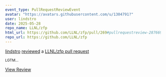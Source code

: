 ```yaml
---
event_type: PullRequestReviewEvent
avatar: "https://avatars.githubusercontent.com/u/1304791?"
user: lindstro
date: 2025-05-28
repo_name: LLNL/zfp
html_url: https://github.com/LLNL/zfp/pull/269#pullrequestreview-2876690622
repo_url: https://github.com/LLNL/zfp
---
```


<a href='https://github.com/lindstro' target='_blank'>lindstro</a> <a href='https://github.com/LLNL/zfp/pull/269#pullrequestreview-2876690622' target='_blank'>reviewed</a> a <a href='https://github.com/LLNL/zfp/pull/269' target='_blank'>LLNL/zfp pull request</a>

<small>LGTM...</small>

<a href='https://github.com/LLNL/zfp/pull/269#pullrequestreview-2876690622' target='_blank'>View Review</a>